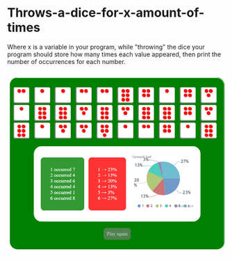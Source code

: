 # Throws-a-dice-for-x-amount-of-times
Where x is a variable in your program, while "throwing" the dice your program should store how many times each value appeared, then print the number of occurrences for each number.

![alt text](14.png)
